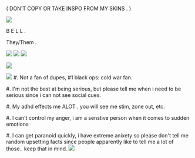 ( DON'T COPY OR TAKE INSPO FROM MY SKINS . )

![](https://files.catbox.moe/ozozhj.png)

 B E L L .

They/Them .

![](https://files.catbox.moe/olno71.png) ![](https://files.catbox.moe/rrk5qu.png) ![](https://files.catbox.moe/0hoyg6.png)

![](https://files.catbox.moe/ozozhj.png)

![](https://files.catbox.moe/mkyfbw.gif) #. Not a fan of dupes, #1 black ops: cold war fan.

#. I'm not the best at being serious, but please tell me when i need to be serious since i can not see social cues.

#. My adhd effects me ALOT . you will see me stim, zone out, etc.

#. I can't control my anger, i am a senstive person when it comes to sudden emotions

#. I can get paranoid quickly, i have extreme anixety so please don't tell me random upsetting facts since people apparently like to tell me a lot of those.. keep that in mind. ![](https://files.catbox.moe/f6on80.gif)
